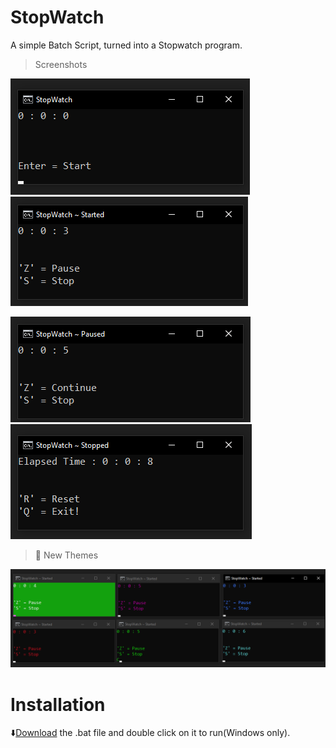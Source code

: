 # StopWatch
A simple Batch Script, turned into a Stopwatch program.

> Screenshots

![Screenshot](img/start.png?) ![Screenshot](img/started.png)

![Screenshot](img/pause.png) ![Screenshot](img/stop.png)

> :diamond_shape_with_a_dot_inside: New Themes

![Screenshot](img/themes.png)

# Installation
:arrow_down:[Download](https://github.com/Reymor/StopWatch/releases) the .bat file and double click on it to run(Windows only).

